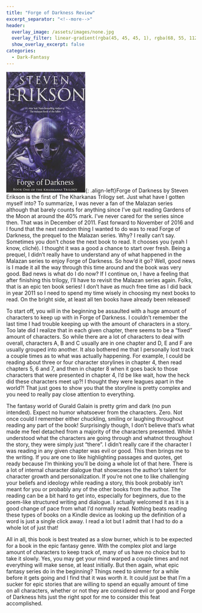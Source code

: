 ```yaml
---
title: "Forge of Darkness Review"
excerpt_separator: "<!--more-->"
header:
  overlay_image: /assets/images/none.jpg
  overlay_filter: linear-gradient(rgba(45, 45, 45, 1), rgba(68, 55, 112, 1))
  show_overlay_excerpt: false
categories:
  - Dark-Fantasy
---
```

![forge-of-darkness-cover](/assets/images/forge-of-darkness.jpg){: .align-left}Forge of Darkness by Steven Erikson is the first of The Kharkanas Trilogy set. Just what have I gotten myself into? To summarize, I was never a fan of the Malazan series although that barely counts for anything since I’ve quit reading Gardens of the Moon at around the 40% mark. I’ve never cared for the series since then. That was in December of 2011. Fast forward to November of 2016 and I found that the next random thing I wanted to do was to read Forge of Darkness, the prequel to the Malazan series. Why? I really can’t say. Sometimes you don’t chose the next book to read. It chooses you (yeah I know, cliché). I thought it was a good a chance to start over fresh. Being a prequel, I didn’t really have to understand any of what happened in the Malazan series to enjoy Forge of Darkness. So how’d it go? Well, good news is I made it all the way through this time around and the book was very good. Bad news is what do I do now? If I continue on, I have a feeling that after finishing this trilogy, I’ll have to revisit the Malazan series again. Folks, that is an epic ten book series! I don’t have as much free time as I did back in year 2011 so I need to spend my time wisely in choosing my next books to read. On the bright side, at least all ten books have already been released!

To start off, you will in the beginning be assaulted with a huge amount of characters to keep up with in Forge of Darkness. I couldn’t remember the last time I had trouble keeping up with the amount of characters in a story. Too late did I realize that in each given chapter, there seems to be a “fixed” amount of characters. So while there are a lot of characters to deal with overall, characters A, B and C usually are in one chapter and D, E and F are usually grouped into another. It also bothered me that I personally lost track a couple times as to what was actually happening. For example, I could be reading about three or four character storylines in chapter 4, then read chapters 5, 6 and 7, and then in chapter 8 when it goes back to those characters that were presented in chapter 4, I’d be like wait, how the heck did these characters meet up?! I thought they were leagues apart in the world?! That just goes to show you that the storyline is pretty complex and you need to really pay close attention to everything.

The fantasy world of Gurald Galain is pretty grim and dark (no pun intended). Expect no humor whatsoever from the characters. Zero. Not once could I remember either chuckling, smiling or laughing throughout reading any part of the book! Surprisingly though, I don’t believe that’s what made me feel detached from a majority of the characters presented. While I understood what the characters are going through and whatnot throughout the story, they were simply just “there”. I didn’t really care if the character I was reading in any given chapter was evil or good. This then brings me to the writing. If you are one to like highlighting passages and quotes, get ready because I’m thinking you’ll be doing a whole lot of that here. There is a lot of internal character dialogue that showcases the author’s talent for character growth and personalization. If you’re not one to like challenging your beliefs and ideology while reading a story, this book probably isn’t meant for you or probably any of the other books from the author. The reading can be a bit hard to get into, especially for beginners, due to the poem-like structured writing and dialogue. I actually welcomed it as it is a good change of pace from what I’d normally read. Nothing beats reading these types of books on a Kindle device as looking up the definition of a word is just a single click away. I read a lot but I admit that I had to do a whole lot of just that!

All in all, this book is best treated as a slow burner, which is to be expected for a book in the epic fantasy genre. With the complex plot and large amount of characters to keep track of, many of us have no choice but to take it slowly. Yes, you may get your mind warped a couple times and not everything will make sense, at least initially. But then again, what epic fantasy series do in the beginning? Things need to simmer for a while before it gets going and I find that it was worth it. It could just be that I’m a sucker for epic stories that are willing to spend an equally amount of time on all characters, whether or not they are considered evil or good and Forge of Darkness hits just the right spot for me to consider this feat accomplished.